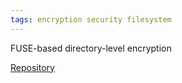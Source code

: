 ```yaml
---
tags: encryption security filesystem
---
```

FUSE-based directory-level encryption

[Repository](https://github.com/netheril96/securefs)
